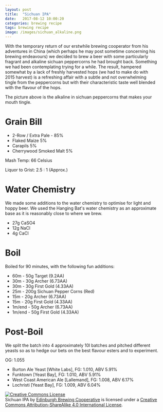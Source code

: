 ```yaml
---
layout: post
title:  "Sichuan IPA"
date:   2017-08-12 10:00:20
categories: brewing recipe
tags: brewing recipe
image: /images/sichuan_alkaline.png
---
```


With the temporary return of our erstwhile brewing cooperator from his adventures in China (which perhaps he may post sometime concerning his brewing endeavours) we decided to brew a beer with some particularly fragrant and alkaline sichuan peppercorns he had brought back. Something we had been contemplating trying for a while. The result, hampered somewhat by a lack of freshly harvested hops (we had to make do with 2015 harvest) is a refreshing affair with a subtle and not overwhelming tingle from the peppercorns but with their characteristic taste well blended with the flavour of the hops.

The picture above is the alkaline in sichuan peppercorns that makes your mouth tingle.

Grain Bill
==========

- 2-Row / Extra Pale - 85%
- Flaked Maize 5%
- Carapils 5%
- Cherrywood Smoked Malt 5%

Mash Temp: 66 Celsius

Liquor to Grist: 2.5 : 1 (Approx.)

Water Chemistry
===============

We made some additions to the water chemistry to optimise for light and hoppy beer. We used the Hanging Bat's water chemistry as an approximate base as it is reasonably close to where we brew.

- 27g CaSO4
- 12g NaCl
- 4g CaCl

Boil
====

Boiled for 90 minutes, with the following fun additions:

- 60m - 50g Target (9.2AA)
- 30m - 30g Archer (6.73AA)
- 30m - 30g First Gold (4.33AA)
- 25m - 200g Sichuan Pepper Corns (Red)
- 15m - 20g Archer (6.73AA)
- 15m - 20g First Gold (4.33AA)
- 1m/end - 50g Archer (6.73AA)
- 1m/end - 50g First Gold (4.33AA)

Post-Boil
=========

We split the batch into 4 approximately 10l batches and pitched different yeasts so as to hedge our bets on the best flavour esters and to experiment.

OG: 1.055

- Burton Ale Yeast [White Labs], FG: 1.010, ABV 5.91%
- Funktown [Yeast Bay], FG: 1.010, ABV 5.91%
- West Coast American Ale [Lallemand], FG: 1.008, ABV 6.17%
- Lochristi [Yeast Bay], FG: 1.009, ABV 6.04%


<a rel="license" href="http://creativecommons.org/licenses/by-sa/4.0/"><img alt="Creative Commons License" style="border-width:0" src="https://i.creativecommons.org/l/by-sa/4.0/88x31.png" /></a><br /><span xmlns:dct="http://purl.org/dc/terms/" href="http://purl.org/dc/dcmitype/Text" property="dct:title" rel="dct:type">Sichuan IPA</span> by <a xmlns:cc="http://creativecommons.org/ns#" href="https://edinburgh-brewing-cooperative.github.io" property="cc:attributionName" rel="cc:attributionURL">Edinburgh Brewing Cooperative</a> is licensed under a <a rel="license" href="http://creativecommons.org/licenses/by-sa/4.0/">Creative Commons Attribution-ShareAlike 4.0 International License</a>.
